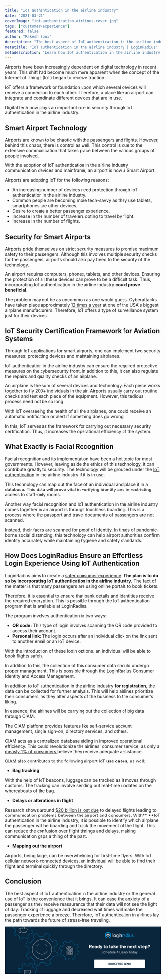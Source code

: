 ```yaml
---
title: "IoT authentication in the airline industry"
date: "2021-03-24"
coverImage: "iot-authentication-airlines-cover.jpg"
tags: ["customer-experience"]
featured: false 
author: "Rakesh Soni"
description: "The best aspect of IoT authentication in the airline industry or the general use of IoT is the convenience that it brings. It can ease the anxiety of a passenger as they receive reassurance that their data will not see the light of day. In addition, it ensures the required protective measures on the cybersecurity front."
metatitle: "IoT authentication in the airline industry | LoginRadius"
metadescription: "Learn how IoT authentication in the airline industry is set to change travel. Find about smart airport technologies, security, and how facial recognition fits into the picture."
---
```


Airports have been increasingly dependent on digital technology in recent years. This shift had become much more apparent when the concept of the Internet of Things (IoT) began to receive traction. 

IoT offers a framework or foundation upon which several devices will receive a connection to each other. Therefore, a place like an airport can integrate and coordinate different devices that are in use. 

Digital tech now plays an important role in security through IoT authentication in the airline industry. 


## Smart Airport Technology 

Airports are known to be chaotic with the passengers and flights. However, behind this chaos, there is control as well. This control is due to the extensive communication that takes place between the various groups of people involved. 

With the adoption of IoT authentication in the airline industry communication devices and mainframe, an airport is now a Smart Airport. 

Airports are adopting IoT for the following reasons: 



*   An increasing number of devices need protection through IoT authentication in the airline industry. 
*   Common people are becoming more tech-savvy as they use tablets, smartphones are other devices. 
*   Desire to create a better passenger experience. 
*   Increase in the number of travelers opting to travel by flight. 
*   Increase in the number of flights. 


## Security for Smart Airports

Airports pride themselves on strict security measures to promise maximum safety to their passengers. Although this involves multiple security checks for the passengers, airports should also pay heed to the security of the technology. 

An airport requires computers, phones, tablets, and other devices. Ensuring the protection of all these devices can prove to be a difficult task. Thus, incorporating IoT authentication in the airline industry **could prove beneficial**.

The problem may not be as uncommon as one would guess. Cyberattacks have taken place approximately [12 times a year](https://www.itnews.com.au/news/how-airbus-defends-against-12-big-cyber-attacks-each-year-418131) at one of the USA's biggest airplane manufacturers. Therefore, IoT offers a type of surveillance system just for their devices. 


## IoT Security Certification Framework for Aviation Systems

Through IoT applications for smart airports, one can implement two security measures: protecting devices and maintaining airplanes. 

IoT authentication in the airline industry can ensure the required protective measures on the cybersecurity front. In addition to this, it can also regulate the repairs and quality checks of an airplane.

An airplane is the sum of several devices and technology. Each piece works together to fly 200+ individuals in the air. Airports usually carry out routine checks and test each piece of the equipment. However, this tedious process need not be so long. 

With IoT overseeing the health of all the airplanes, one could receive an automatic notification or alert if something does go wrong. 

In this, IoT serves as the framework for carrying out necessary security certification. Thus, it increases the operational efficiency of the system. 


## What Exactly is Facial Recognition

Facial recognition and its implementation have been a hot topic for most governments. However, leaving aside the ethics of this technology, it can contribute greatly to security. The technology will be grouped under the [IoT authentication](https://www.loginradius.com/blog/start-with-identity/2020/12/iot-smart-authentication/) in the airline industry if it is in use. 

This technology can map out the face of an individual and place it in a database. This data will prove vital in verifying identity and in restricting access to staff-only rooms.  

Another way facial recognition and IoT authentication in the airline industry comes together in an airport is through touchless boarding. This is a process where the passport and travel documents of passengers are not scanned. 

Instead, their faces are scanned for proof of identity. In times of pandemic-borne social distancing, this technology can help airport authorities confirm identity accurately while maintaining hygiene and safety standards.


## How Does LoginRadius Ensure an Effortless Login Experience Using IoT Authentication

LoginRadius aims to create a [safer consumer experience](https://www.loginradius.com/blog/fuel/2020/07/improving-airline-customer-experience/). **The plan is to do so by incorporating** **IoT authentication in the airline industry.** The fact of the matter is that many passengers are using online portals to book tickets. 

Therefore, it is essential to ensure that bank details and identities receive the required encryption. This is possible through the IoT authentication program that is available at LoginRadius. 

The program involves authentication in two ways: 



*   **QR code:** This type of login involves scanning the QR code provided to access their account. 
*   **Personal link:** The login occurs after an individual click on the link sent to another email or an IoT device. 

With the introduction of these login options, an individual will be able to book flights safely. 

In addition to this, the collection of this consumer data should undergo proper management. This is possible through the LoginRadius Consumer Identity and Access Management. 

In addition to IoT authentication in the airline industry **for registration**, the data can be collected for further analysis. This will help airlines prioritize their consumers, as they alter aspects of the business to the consumer’s liking.

In essence, the airlines will be carrying out the collection of big data through CIAM. 

The CIAM platform provides features like self-service account management, single sign-on, directory services, and others. 

CIAM acts as a centralized database aiding in improved operational efficiency. This could revolutionize the airlines' consumer service, as only a [measly 1% of consumers ](https://www.forbes.com/sites/christinecrandell/2013/01/21/customer-experience-is-it-the-chicken-or-egg/?sh=38f67ec83557)believe they receive adequate assistance. 

[CIAM](https://www.loginradius.com/blog/start-with-identity/2019/06/customer-identity-and-access-management/) also contributes to the following airport IoT **use cases**, as well:  



*   **Bag tracking**

With the help of IoT beacons, luggage can be tracked as it moves through customs. The tracking can involve sending out real-time updates on the whereabouts of the bag. 



*   **Delays or alterations in flight**


Research shows around [$20 billion is lost due](https://www.weforum.org/agenda/2015/01/how-the-internet-of-things-is-transforming-aviation/) to delayed flights leading to communication problems between the airport and consumers. With** **IoT authentication in the airline industry, it is possible to identify which airplane the passenger will be boarding and track the movement of the flight. This can reduce the confusion over flight timings and delays, making communication gaps a thing of the past.



*   **Mapping out the airport**

Airports, being large, can be overwhelming for first-time flyers. With IoT cellular network-connected devices, an individual will be able to find their flight and terminal quickly through the directory.


## Conclusion

The best aspect of IoT authentication in the airline industry or the general use of IoT is the convenience that it brings. It can ease the anxiety of a passenger as they receive reassurance that their data will not see the light of day. Tracking of luggage and decreased wait times will make the passenger experience a breeze. Therefore, IoT authentication in airlines lay the path towards the future of stress-free traveling.

[![book-a-demo-loginradius-banner](../../assets/book-a-demo-loginradius.png)](https://www.loginradius.com/book-a-demo/)

